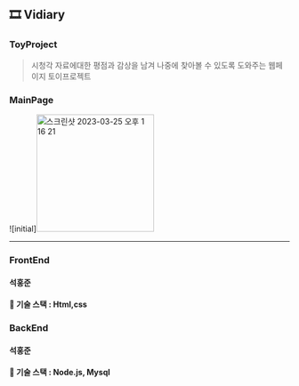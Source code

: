## 🎞 Vidiary

### ToyProject<br>
>시청각 자료에대한 평점과 감상을 남겨 나중에 찾아볼 수 있도록 도와주는 웹페이지 토이프로젝트


### MainPage<br>
![initial]<img width="211" alt="스크린샷 2023-03-25 오후 1 16 21" src="https://user-images.githubusercontent.com/89785414/227756745-0c390b34-57be-490a-9aee-372fb35fee23.png">

---------------------------------------------------------------------
### FrontEnd
#### 석홍준
#### 🔧 기술 스택 : Html,css

### BackEnd
#### 석홍준
#### 🔧 기술 스택 : Node.js, Mysql
